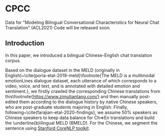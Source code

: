# CPCC
Data for "Modeling Bilingual Conversational Characteristics for Neural Chat Translation" (ACL2021)
Code will be released soon. 

## Introduction

In this paper, we introduced a bilingual Chinese-English chat translation corpus.

Based on the dialogue dataset in the MELD (originally in English)~\cite{poria-etal-2019-meld}\footnote{The MELD is a multimodal emotionLines dialogue dataset, each utterance of which corresponds to a video, voice, and text, and is annotated with detailed emotion and sentiment.}, we firstly crawled the corresponding Chinese translations from this\footnote{https://www.zimutiantang.com/} and then manually post-edited them according to the dialogue history by native Chinese speakers, who are post-graduate students majoring in English. Finally, following~\cite{farajian-etal-2020-findings}, we assume 50\% speakers as Chinese speakers to keep data balance for Ch$\Rightarrow$En translations and build the \underline{b}ilingual MELD (BMELD). For the Chinese, we segment the sentence using [Stanford CoreNLP toolkit](https://stanfordnlp.github.io/CoreNLP/index.html).
